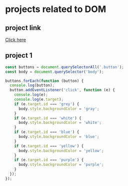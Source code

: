 # projects related to DOM

## project link 
[Click here](https://stackblitz.com/edit/dom-poject-chaiaurcode?file=index.html)

## project 1

```javascript
const buttons = document.querySelectorAll('.button');
const body = document.querySelector('body');

buttons.forEach(function (button) {
  console.log(button);
  button.addEventListener('click', function (e) {
    console.log(e);
    console.log(e.target);
    if (e.target.id === 'grey') {
      body.style.backgroundColor = 'gray';
    }
    if (e.target.id === 'white') {
      body.style.backgroundColor = 'white';
    }
    if (e.target.id === 'blue') {
      body.style.backgroundColor = 'blue';
    }
    if (e.target.id === 'yellow') {
      body.style.backgroundColor = 'yellow';
    }
    if (e.target.id === 'purple') {
      body.style.backgroundColor = 'purple';
    }
  });
});
```